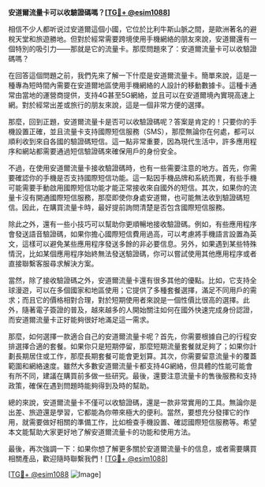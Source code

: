 **安道爾流量卡可以收驗證碼嗎？[[TG💪+ @esim1088](https://t.me/s/esim1088)]**

相信不少人都听说过安道爾這個小國，它位於比利牛斯山脈之間，是歐洲著名的避稅天堂和旅遊勝地。但對於經常需要跨境使用手機網絡的朋友來說，安道爾還有一個特別的吸引力——那就是它的流量卡。那麼問題來了：安道爾流量卡可以收驗證碼嗎？

在回答這個問題之前，我們先來了解一下什麼是安道爾流量卡。簡單來說，這是一種專為短時間內需要在安道爾地區使用手機網絡的人設計的移動數據卡。這種卡通常由當地的運營商提供，支持4G甚至5G網絡，並且可以在安道爾境內實現高速上網。對於經常出差或旅行的朋友來說，這是一個非常方便的選擇。

那麼，回到正題，安道爾流量卡是否可以收驗證碼呢？答案是肯定的！只要你的手機設置正確，並且流量卡支持國際短信服務（SMS），那麼無論你在何處，都可以順利收到來自各國的驗證碼短信。這一點非常重要，因為現代生活中，許多應用程序和網站都需要通過短信驗證碼來確保用戶的身份安全。

不過，在使用安道爾流量卡接收驗證碼時，也有一些需要注意的地方。首先，你需要確認你的手機是否支持國際短信功能。這一點因手機品牌和系統而異，有些手機可能需要手動啟用國際短信功能才能正常接收來自國外的短信。其次，如果你的流量卡沒有開通國際短信服務，那麼即使你身處安道爾，也可能無法收到驗證碼短信。因此，在購買流量卡時，最好提前詢問清楚是否包含國際短信服務。

除此之外，還有一些小技巧可以幫助你更順暢地接收驗證碼。例如，有些應用程序會發送語音驗證碼，如果你擔心國際短信費用過高，可以考慮將手機語言設置為英文，這樣可以避免某些應用程序發送多餘的非必要信息。另外，如果遇到某些特殊情況，比如某個應用程序始終無法發送驗證碼，你可以嘗試使用其他應用程序或者直接聯繫客服尋求解決方案。

當然，除了接收驗證碼之外，安道爾流量卡還有很多其他的優點。比如，它支持全球漫遊，可以在多個國家和地區使用；它提供了多種套餐選擇，滿足不同用戶的需求；而且它的價格相對合理，對於短期使用者來說是一個性價比很高的選擇。此外，隨著電子簽證的普及，越來越多的人開始關注如何在國外快速完成身份認證，而安道爾流量卡正好能夠很好地滿足這一需求。

那麼，如何選擇一款適合自己的安道爾流量卡呢？首先，你需要根據自己的行程安排選擇合適的套餐。如果你只是短期停留，那麼短期流量套餐就足夠了；如果你計劃長期居住或工作，那麼長期套餐可能會更划算。其次，你需要留意流量卡的覆蓋範圍和網絡速度。雖然大多數安道爾流量卡都支持4G網絡，但具體的性能可能會有所不同，建議在購買前多做一些研究。最後，還要注意流量卡的售後服務和支持政策，確保在遇到問題時能夠得到及時的幫助。

總的來說，安道爾流量卡不僅可以收驗證碼，還是一款非常實用的工具。無論你是出差、旅遊還是學習，它都能為你帶來極大的便利。當然，要想充分發揮它的作用，就需要做好相關的準備工作，比如檢查手機設置、確認國際短信服務等。希望本文能幫助大家更好地了解安道爾流量卡的功能和使用方法。

最後，再次強調一下：如果你想了解更多關於安道爾流量卡的信息，或者需要購買相關產品，歡迎隨時聯繫我們！[[TG💪+ @esim1088](https://t.me/s/esim1088)] 

[[TG💪+ @esim1088](https://t.me/s/esim1088) ![Image](https://i.postimg.cc/4NQfJmqS/Snipaste-2025-05-13-00-14-12.png)]